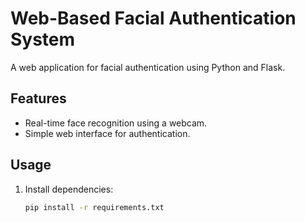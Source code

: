 # Web-Based Facial Authentication System

A web application for facial authentication using Python and Flask.

## Features
- Real-time face recognition using a webcam.
- Simple web interface for authentication.

## Usage
1. Install dependencies:
   ```bash
   pip install -r requirements.txt
